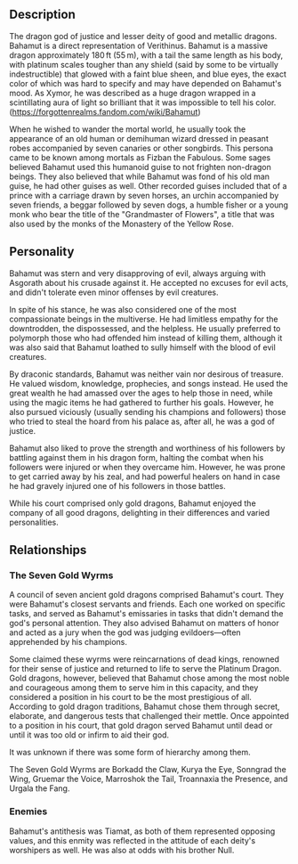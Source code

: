 ## Description
The dragon god of justice and lesser deity of good and metallic dragons. Bahamut is a direct representation of Verithinus. Bahamut is a massive dragon approximately 180 ft (55 m), with a tail the same length as his body, with platinum scales tougher than any shield (said by some to be virtually indestructible) that glowed with a faint blue sheen, and blue eyes, the exact color of which was hard to specify and may have depended on Bahamut's mood. As Xymor, he was described as a huge dragon wrapped in a scintillating aura of light so brilliant that it was impossible to tell his color. (https://forgottenrealms.fandom.com/wiki/Bahamut)

When he wished to wander the mortal world, he usually took the appearance of an old human or demihuman wizard dressed in peasant robes accompanied by seven canaries or other songbirds. This persona came to be known among mortals as Fizban the Fabulous. Some sages believed Bahamut used this humanoid guise to not frighten non-dragon beings. They also believed that while Bahamut was fond of his old man guise, he had other guises as well. Other recorded guises included that of a prince with a carriage drawn by seven horses, an urchin accompanied by seven friends, a beggar followed by seven dogs, a humble fisher or a young monk who bear the title of the "Grandmaster of Flowers", a title that was also used by the monks of the Monastery of the Yellow Rose.

## Personality
Bahamut was stern and very disapproving of evil, always arguing with Asgorath about his crusade against it. He accepted no excuses for evil acts, and didn't tolerate even minor offenses by evil creatures.

In spite of his stance, he was also considered one of the most compassionate beings in the multiverse. He had limitless empathy for the downtrodden, the dispossessed, and the helpless. He usually preferred to polymorph those who had offended him instead of killing them, although it was also said that Bahamut loathed to sully himself with the blood of evil creatures.

By draconic standards, Bahamut was neither vain nor desirous of treasure. He valued wisdom, knowledge, prophecies, and songs instead. He used the great wealth he had amassed over the ages to help those in need, while using the magic items he had gathered to further his goals. However, he also pursued viciously (usually sending his champions and followers) those who tried to steal the hoard from his palace as, after all, he was a god of justice.

Bahamut also liked to prove the strength and worthiness of his followers by battling against them in his dragon form, halting the combat when his followers were injured or when they overcame him. However, he was prone to get carried away by his zeal, and had powerful healers on hand in case he had gravely injured one of his followers in those battles.

While his court comprised only gold dragons, Bahamut enjoyed the company of all good dragons, delighting in their differences and varied personalities.

## Relationships

### The Seven Gold Wyrms
A council of seven ancient gold dragons comprised Bahamut's court. They were Bahamut's closest servants and friends. Each one worked on specific tasks, and served as Bahamut's emissaries in tasks that didn't demand the god's personal attention. They also advised Bahamut on matters of honor and acted as a jury when the god was judging evildoers—often apprehended by his champions.

Some claimed these wyrms were reincarnations of dead kings, renowned for their sense of justice and returned to life to serve the Platinum Dragon. Gold dragons, however, believed that Bahamut chose among the most noble and courageous among them to serve him in this capacity, and they considered a position in his court to be the most prestigious of all. According to gold dragon traditions, Bahamut chose them through secret, elaborate, and dangerous tests that challenged their mettle. Once appointed to a position in his court, that gold dragon served Bahamut until dead or until it was too old or infirm to aid their god.

It was unknown if there was some form of hierarchy among them.

The Seven Gold Wyrms are Borkadd the Claw, Kurya the Eye, Sonngrad the Wing, Gruemar the Voice, Marroshok the Tail, Troannaxia the Presence, and Urgala the Fang.

### Enemies
Bahamut's antithesis was Tiamat, as both of them represented opposing values, and this enmity was reflected in the attitude of each deity's worshipers as well. He was also at odds with his brother Null.
